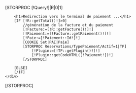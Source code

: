 [STORPROC [!Query!]|R|0|1]
<div class="row">
    <div class="col-md-12">

        <h1>Redirection vers le terminal de paiement ...</h1>
        [IF [!R::getTotal()!]>0]
            //génération de la facture et du paiement
            [!Facture:=[!R::getFacture()!]!]
            [!Paiement:=[!Facture::getPaiement()!]!]
            [!Paie:=[!Paiement::Id!]!]
            [COOKIE Set|PAI|Paie]
            [STORPROC Reservations/TypePaiement/Actif=1|TP]
                [!Plugin:=[!TP::getPlugin()!]!]
                [!Plugin::getCodeHTML([!Paiement!])!]
            [/STORPROC]

        [ELSE]
        [/IF]
    </div>
</div>
[/STORPROC]